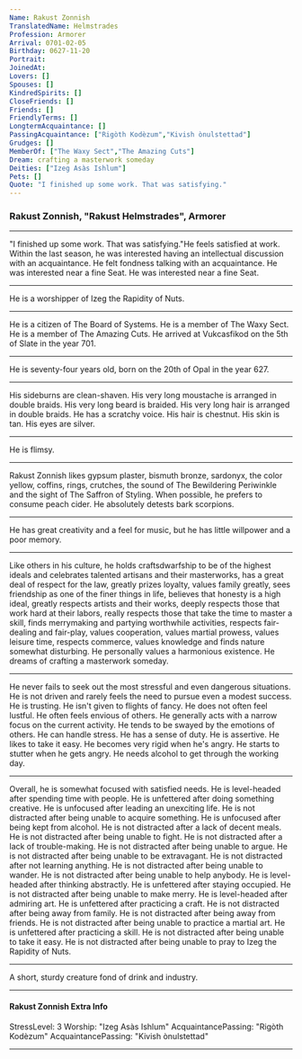 ```yaml
---
Name: Rakust Zonnish
TranslatedName: Helmstrades
Profession: Armorer    
Arrival: 0701-02-05
Birthday: 0627-11-20
Portrait:
JoinedAt: 
Lovers: []
Spouses: []
KindredSpirits: []
CloseFriends: []
Friends: []
FriendlyTerms: []
LongtermAcquaintance: []
PassingAcquaintance: ["Rigòth Kodèzum","Kivish ònulstettad"]
Grudges: []
MemberOf: ["The Waxy Sect","The Amazing Cuts"]
Dream: crafting a masterwork someday
Deities: ["Izeg Asàs Ishlum"]
Pets: []
Quote: "I finished up some work. That was satisfying."
---
```


### Rakust Zonnish, "Rakust Helmstrades", Armorer 
 
***

"I finished up some work. That was satisfying."He feels satisfied at work. Within the last season, he was interested having an intellectual discussion with an acquaintance. He felt fondness talking with an acquaintance. He was interested near a fine Seat. He was interested near a fine Seat. 
***

He is a worshipper of Izeg the Rapidity of Nuts. 
***

He is a citizen of The Board of Systems. He is a member of The Waxy Sect. He is a member of The Amazing Cuts. He arrived at Vukcasfikod on the 5th of Slate in the year 701. 
***

He is seventy-four years old, born on the 20th of Opal in the year 627. 
***

His sideburns are clean-shaven. His very long moustache is arranged in double braids. His very long beard is braided. His very long hair is arranged in double braids. He has a scratchy voice. His hair is chestnut. His skin is tan. His eyes are silver. 
***

He is flimsy. 
***

Rakust Zonnish likes gypsum plaster, bismuth bronze, sardonyx, the color yellow, coffins, rings, crutches, the sound of The Bewildering Periwinkle and the sight of The Saffron of Styling. When possible, he prefers to consume peach cider. He absolutely detests bark scorpions. 
***

He has great creativity and a feel for music, but he has little willpower and a poor memory. 
***

Like others in his culture, he holds craftsdwarfship to be of the highest ideals and celebrates talented artisans and their masterworks, has a great deal of respect for the law, greatly prizes loyalty, values family greatly, sees friendship as one of the finer things in life, believes that honesty is a high ideal, greatly respects artists and their works, deeply respects those that work hard at their labors, really respects those that take the time to master a skill, finds merrymaking and partying worthwhile activities, respects fair-dealing and fair-play, values cooperation, values martial prowess, values leisure time, respects commerce, values knowledge and finds nature somewhat disturbing. He personally values a harmonious existence. He dreams of crafting a masterwork someday. 
***

He never fails to seek out the most stressful and even dangerous situations. He is not driven and rarely feels the need to pursue even a modest success. He is trusting. He isn't given to flights of fancy. He does not often feel lustful. He often feels envious of others. He generally acts with a narrow focus on the current activity. He tends to be swayed by the emotions of others. He can handle stress. He has a sense of duty. He is assertive. He likes to take it easy. He becomes very rigid when he's angry. He starts to stutter when he gets angry. He needs alcohol to get through the working day. 
***

Overall, he is somewhat focused with satisfied needs. He is level-headed after spending time with people. He is unfettered after doing something creative. He is unfocused after leading an unexciting life. He is not distracted after being unable to acquire something. He is unfocused after being kept from alcohol. He is not distracted after a lack of decent meals. He is not distracted after being unable to fight. He is not distracted after a lack of trouble-making. He is not distracted after being unable to argue. He is not distracted after being unable to be extravagant. He is not distracted after not learning anything. He is not distracted after being unable to wander. He is not distracted after being unable to help anybody. He is level-headed after thinking abstractly. He is unfettered after staying occupied. He is not distracted after being unable to make merry. He is level-headed after admiring art. He is unfettered after practicing a craft. He is not distracted after being away from family. He is not distracted after being away from friends. He is not distracted after being unable to practice a martial art. He is unfettered after practicing a skill. He is not distracted after being unable to take it easy. He is not distracted after being unable to pray to Izeg the Rapidity of Nuts. 
***

A short, sturdy creature fond of drink and industry. 
***

#### Rakust Zonnish Extra Info

StressLevel: 3
Worship: "Izeg Asàs Ishlum"
AcquaintancePassing: "Rigòth Kodèzum"
AcquaintancePassing: "Kivish ònulstettad"

***
